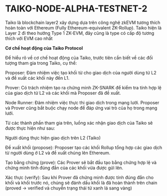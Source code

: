 # TAIKO-NODE-ALPHA-TESTNET-2
Taiko là blockchain layer2 xây dựng dựa trên công nghệ zkEVM tương thích hoàn toàn với Ethereum (Fully Ethereum-equivalent ZK-Rollup). Taiko hiện là Layer 2 đi theo hướng Type 1 ZK-EVM, đây cũng là type có cấp độ tương thích với EVM cao nhất

**Cơ chế hoạt động của Taiko Protocol**

Để hiểu rõ về cơ chế hoạt động của Taiko, trước tiên cần biết về các đối tượng tham gia trong Taiko, cụ thể: 

Proposer: Đảm nhiệm việc tạo khối từ cho giao dịch của người dùng từ L2 và đề xuất các khối này đến L1. 

Prover: Có trách nhiệm tạo ra chứng minh ZK-SNARK để kiểm tra tính hợp lệ của giao dịch từ L2 và các khối mà Proposer đã đề xuất. 

Node Runner: Đảm nhiệm việc thực thi giao dịch trong mạng lưới. Proposer và Prover cũng bắt buộc chạy node để đáp ứng vai trò của họ trong mạng lưới. 


Từ các thành phần tham gia trên, luồng xác nhận giao dịch của Taiko sẽ được thực hiện như sau: 

Người dùng thực hiện giao dịch trên L2 (Taiko)

Đề xuất khối (propose): Proposer tạo các khối Rollup tổng hợp các giao dịch từ người dùng ở L2 và đề xuất chúng lên Ethereum. 

Tạo bằng chứng (prove): Các Prover sẽ bắt đầu tạo bằng chứng hợp lệ và chứng minh tính đúng đắn của các khối vừa được gửi lên. 

Xác thực (verify): Sau khi Prover đã chứng minh được tính đúng đắn cho khối và khối trước nó, chúng sẽ đánh dấu khối là đã hoàn thành trên chain (proved → verified và chuyển trạng thái từ xanh lá sang vàng) 
